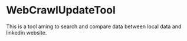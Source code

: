 # WebCrawlUpdateTool
This is a tool aming to search and compare data between local data and linkedin website.

